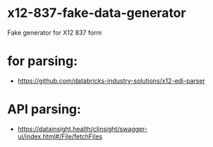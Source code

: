 # x12-837-fake-data-generator
Fake generator for X12 837 form 

# for parsing: 
- https://github.com/databricks-industry-solutions/x12-edi-parser 

# API parsing: 
- https://datainsight.health/clinsight/swagger-ui/index.html#/File/fetchFiles 